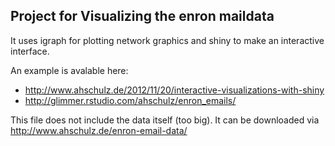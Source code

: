 ## Project for Visualizing the enron maildata


It uses igraph for plotting network graphics and shiny to make an interactive interface.

An example is avalable here:
- http://www.ahschulz.de/2012/11/20/interactive-visualizations-with-shiny
- http://glimmer.rstudio.com/ahschulz/enron_emails/


This file does not include the data itself (too big). It can be downloaded via http://www.ahschulz.de/enron-email-data/